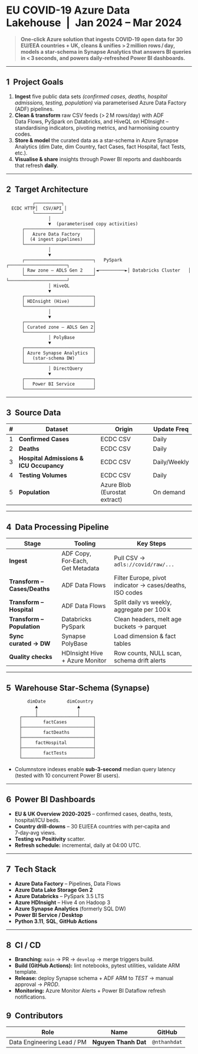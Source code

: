 # EU COVID-19 Azure Data Lakehouse | Jan 2024 – Mar 2024
> **One-click Azure solution that ingests COVID‑19 open data for 30 EU/EEA countries + UK, cleans & unifies > 2 million rows / day, models a star‑schema in Synapse Analytics that answers BI queries in < 3 seconds, and powers daily‑refreshed Power BI dashboards.**

---

## 1  Project Goals

1. **Ingest** five public data sets *(confirmed cases, deaths, hospital admissions, testing, population)* via parameterised Azure Data Factory (ADF) pipelines.
2. **Clean & transform** raw CSV feeds (> 2 M rows/day) with ADF Data Flows, PySpark on Databricks, and HiveQL on HDInsight – standardising indicators, pivoting metrics, and harmonising country codes.
3. **Store & model** the curated data as a star‑schema in Azure Synapse Analytics (dim Date, dim Country, fact Cases, fact Hospital, fact Tests, etc.).
4. **Visualise & share** insights through Power BI reports and dashboards that refresh **daily**.

---

## 2  Target Architecture

```text
          ┌──────────┐
  ECDC HTTP│  CSV/API │
          └──────────┘
                │
                ▼  (parameterised copy activities)
      ┌──────────────────────────┐
      │   Azure Data Factory     │
      │  (4 ingest pipelines)    │
      └──────────────────────────┘
                │
                ▼
      ┌──────────────────────────┐   PySpark   ┌──────────────────────┐
      │ Raw zone – ADLS Gen 2    │◄──────────►│ Databricks Cluster   │
      └──────────────────────────┘             └──────────────────────┘
                │ HiveQL
                ▼
      ┌──────────────────────────┐
      │ HDInsight (Hive)         │
      └──────────────────────────┘
                │
                ▼
      ┌──────────────────────────┐
      │ Curated zone – ADLS Gen 2│
      └──────────────────────────┘
                │ PolyBase
                ▼
      ┌──────────────────────────┐
      │ Azure Synapse Analytics  │
      │   (star‑schema DW)       │
      └──────────────────────────┘
                │ DirectQuery
                ▼
      ┌──────────────────────────┐
      │   Power BI Service       │
      └──────────────────────────┘
```

---

## 3  Source Data

| # | Dataset                                 | Origin                        | Update Freq  |
| - | --------------------------------------- | ----------------------------- | ------------ |
| 1 | **Confirmed Cases**                     | ECDC CSV                      | Daily        |
| 2 | **Deaths**                              | ECDC CSV                      | Daily        |
| 3 | **Hospital Admissions & ICU Occupancy** | ECDC CSV                      | Daily/Weekly |
| 4 | **Testing Volumes**                     | ECDC CSV                      | Daily        |
| 5 | **Population**                          | Azure Blob (Eurostat extract) | On demand    |

---

## 4  Data Processing Pipeline

| Stage                        | Tooling                          | Key Steps                                                |
| ---------------------------- | -------------------------------- | -------------------------------------------------------- |
| **Ingest**                   | ADF Copy, For‑Each, Get Metadata | Pull CSV → `adls://covid/raw/...`                        |
| **Transform – Cases/Deaths** | ADF Data Flows                   | Filter Europe, pivot indicator → cases/deaths, ISO codes |
| **Transform – Hospital**     | ADF Data Flows                   | Split daily vs weekly, aggregate per 100 k               |
| **Transform – Population**   | Databricks PySpark               | Clean headers, melt age buckets → parquet                |
| **Sync curated → DW**        | Synapse PolyBase                 | Load dimension & fact tables                             |
| **Quality checks**           | HDInsight Hive + Azure Monitor   | Row counts, NULL scan, schema drift alerts               |

---

## 5  Warehouse Star‑Schema (Synapse)

```text
        dimDate        dimCountry
           ▲               ▲
           │               │
     ┌─────┴───────────────┴─────┐
     │        factCases          │
     ├───────────────────────────┤
     │        factDeaths         │
     ├───────────────────────────┤
     │     factHospital          │
     ├───────────────────────────┤
     │        factTests          │
     └───────────────────────────┘
```

* Columnstore indexes enable **sub‑3‑second** median query latency (tested with 10 concurrent Power BI users).

---

## 6  Power BI Dashboards

* **EU & UK Overview 2020‑2025** – confirmed cases, deaths, tests, hospital/ICU beds.
* **Country drill‑downs** – 30 EU/EEA countries with per‑capita and 7‑day‑avg views.
* **Testing vs Positivity** scatter.
* **Refresh schedule:** incremental, daily at 04:00 UTC.

---

## 7  Tech Stack

* **Azure Data Factory** – Pipelines, Data Flows
* **Azure Data Lake Storage Gen 2**
* **Azure Databricks** – PySpark 3.5 LTS
* **Azure HDInsight** – Hive 4 on Hadoop 3
* **Azure Synapse Analytics** (formerly SQL DW)
* **Power BI Service / Desktop**
* **Python 3.11**, **SQL**, **GitHub Actions**

---

## 8  CI / CD

* **Branching:** `main` → PR → `develop` → merge triggers build.
* **Build (GitHub Actions):** lint notebooks, pytest utilities, validate ARM template.
* **Release:** deploy Synapse schema + ADF ARM to *TEST* → manual approval → *PROD*.
* **Monitoring:** Azure Monitor Alerts + Power BI Dataflow refresh notifications.



## 9  Contributors

| Role                       | Name                 | GitHub       |
| -------------------------- | -------------------- | ------------ |
| Data Engineering Lead / PM | **Nguyen Thanh Dat** | `@nthanhdat` |


